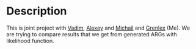 # Description
This is joint project with [Vadim](https://github.com/spirinvadim), [Alexey](https://github.com/ShishckovA) and [Michail](https://github.com/mihken) and [Grenlex](https://github.com/Grenlex) (Me).
We are trying to compare results that we get from generated ARGs with likelihood function.
